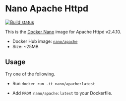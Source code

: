 Nano Apache Httpd
=================

[![Build status][Build image]][Build]

This is the [Docker Nano](https://github.com/Docker-nano) image for Apache Httpd v2.4.10.

* Docker Hub image: [`nano/apache`][Docker Hub repo]
* Size: ~25MB

Usage
-----

Try one of the following.

* Run `docker run -it nano/apache:latest`
* Add `FROM nano/apache:latest` to your Dockerfile.

  [Build]: http://travis-ci.org/Docker-nano/Apache
  [Build image]: http://img.shields.io/travis/Docker-nano/Apache.svg "Build status"
  [Docker Hub repo]: https://registry.hub.docker.com/u/nano/apache/

